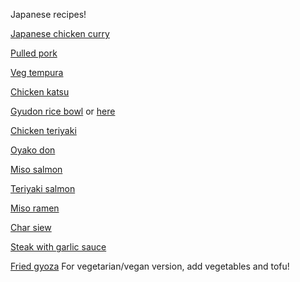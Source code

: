Japanese recipes!

[Japanese chicken curry](https://www.justonecookbook.com/simple-chicken-curry/)

[Pulled pork](https://www.justonecookbook.com/instant-pot-asian-pulled-pork/)

[Veg tempura](https://www.justonecookbook.com/vegetable-tempura/)

[Chicken katsu](https://www.justonecookbook.com/baked-tonkatsu/)

[Gyudon rice bowl](https://www.youtube.com/watch?v=Gl6n2nDyjeA) or [here](https://www.justonecookbook.com/gyudon/)

[Chicken teriyaki](https://www.justonecookbook.com/chicken-teriyaki/)

[Oyako don](http://www.foodiebaker.com/oyakodon/)

[Miso salmon](https://noobcook.com/grilled-miso-salmon/)

[Teriyaki salmon](https://damndelicious.net/2015/06/01/teriyaki-salmon-and-broccoli-bowls/)

[Miso ramen](https://www.justonecookbook.com/homemade-chashu-miso-ramen/)

[Char siew](https://www.justonecookbook.com/homemade-chashu/)

[Steak with garlic sauce](https://www.youtube.com/watch?v=SyK0cGIzG7c&feature=share)

[Fried gyoza](https://www.justonecookbook.com/gyoza/) 
For vegetarian/vegan version, add vegetables and tofu!

